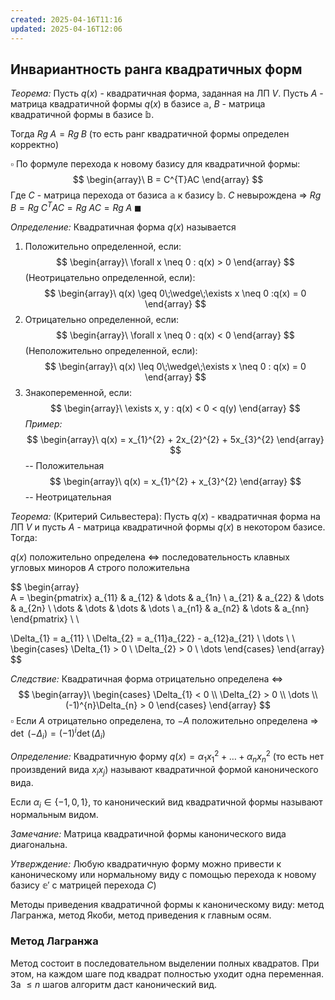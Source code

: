 ```yaml
---
created: 2025-04-16T11:16
updated: 2025-04-16T12:06
---
```

## Инвариантность ранга квадратичных форм

*Теорема:* Пусть $q(x)$ - квадратичная форма, заданная на ЛП $V$. Пусть $A$ - матрица квадратичной формы $q(x)$ в базисе $\mathbb{a}$, $B$ - матрица квадратичной формы в базисе $\mathbb{b}$. 

Тогда $Rg\;A = Rg\;B$ (то есть ранг квадратичной формы определен корректно)

$\square$ По формуле перехода к новому базису для квадратичной формы:
$$
\begin{array}\
B = C^{T}AC
\end{array}
$$
Где $C$ - матрица перехода от базиса $\mathbb{a}$ к базису $\mathbb{b}$.
$C$ невырождена $\Rightarrow$ $Rg\;B = Rg\;C^{T}AC = Rg\;AC = Rg\;A$ $\blacksquare$

*Определение:* Квадратичная форма $q(x)$ называется 

1. Положительно определенной, если:
$$
\begin{array}\
\forall x \neq 0 : q(x) > 0
\end{array}
$$
(Неотрицательно определенной, если):
$$
\begin{array}\
q(x) \geq 0\;\wedge\;\exists x \neq 0 :q(x) = 0 
\end{array}
$$
2. Отрицательно определенной, если:
 $$
\begin{array}\
\forall x \neq 0 : q(x) < 0
\end{array}
$$
(Неположительно определенной, если):
$$
\begin{array}\
q(x) \leq 0\;\wedge\;\exists x \neq 0 : q(x) = 0
\end{array}
$$
3. Знакопеременной, если:
$$
\begin{array}\
\exists x, y : q(x) < 0 < q(y)
\end{array}
$$
*Пример:* 
$$
\begin{array}\
q(x) = x_{1}^{2} + 2x_{2}^{2} + 5x_{3}^{2}
\end{array}
$$
-- Положительная
$$
\begin{array}\
q(x) = x_{1}^{2} + x_{3}^{2}
\end{array}
$$-- Неотрицательная

*Теорема:* (Критерий Сильвестера): Пусть $q(x)$ - квадратичная форма на ЛП $V$ и пусть $A$ - матрица квадратичной формы $q(x)$ в некотором базисе. Тогда:

$q(x)$ положительно определена $\Leftrightarrow$ последовательность клавных угловых миноров $A$ строго положительна

$$
\begin{array}\
A = \begin{pmatrix}
a_{11} & a_{12} & \dots & a_{1n} \\
a_{21} & a_{22} & \dots & a_{2n} \\
\dots & \dots & \dots & \dots \\
a_{n1}  & a_{n2}  & \dots & a_{nn}
\end{pmatrix} \\ \\

\Delta_{1} = a_{11} \\
\Delta_{2} = a_{11}a_{22} - a_{12}a_{21} \\
\dots \\
 \\
\begin{cases}
\Delta_{1} > 0 \\
\Delta_{2} > 0 \\
\dots
\end{cases}
\end{array}
$$

*Следствие:* Квадратичная форма отрицательно определена $\Leftrightarrow$ 
$$
\begin{array}\
\begin{cases}
\Delta_{1} < 0 \\
\Delta_{2} > 0 \\
\dots \\
(-1)^{n}\Delta_{n} > 0
\end{cases}
\end{array}
$$
$\square$ Если $A$ отрицательно определена, то $-A$ положительно определена $\Rightarrow$ $\det\;(-\Delta_{i}) = (-1)^{i}\det(\Delta_{i})$

*Определение:* Квадратичную форму $q(x) = \alpha_{1}x_{1}^{2} + \dots + \alpha_{n}x_{n}^{2}$ (то есть нет произвдений вида $x_{i}x_{j}$) называют квадратичной формой канонического вида.

Если $\alpha_{i} \in \{-1, 0, 1\}$, то канонический вид квадратичной формы называют нормальным видом.

*Замечание:* Матрица квадратичной формы канонического вида диагональна.

*Утверждение:* Любую квадратичную форму можно привести к каноническому или нормальному виду с помощью перехода к новому базису $\mathbb{e'}$ с матрицей перехода $C$)

Методы приведения квадратичной формы к каноническому виду: метод Лагранжа, метод Якоби, метод приведения к главным осям.

### Метод Лагранжа

Метод состоит в последовательном выделении полных квадратов. При этом, на каждом шаге под квадрат полностью уходит одна переменная. За  $\leq n$ шагов алгоритм даст канонический вид.